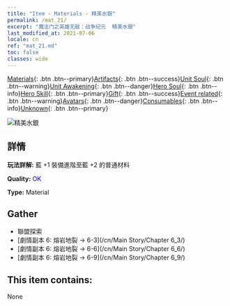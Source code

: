 ```yaml
---
title: "Item - Materials - 精美水銀"
permalink: /mat_21/
excerpt: "魔法门之英雄无敌：战争纪元  精美水銀"
last_modified_at: 2021-07-06
locale: cn
ref: "mat_21.md"
toc: false
classes: wide
---
```

 [Materials](/ItemsCN/){: .btn .btn--primary}[Artifacts](/ItemsCN/Artifacts/){: .btn .btn--success}[Unit Soul](/ItemsCN/UnitSoul/){: .btn .btn--warning}[Unit Awakening](/ItemsCN/UnitAwakening/){: .btn .btn--danger}[Hero Soul](/ItemsCN/HeroSoul/){: .btn .btn--info}[Hero Skill](/ItemsCN/HeroSkill/){: .btn .btn--primary}[Gift](/ItemsCN/Gift/){: .btn .btn--success}[Event related](/ItemsCN/Events/){: .btn .btn--warning}[Avatars](/ItemsCN/Avatars/){: .btn .btn--danger}[Consumables](/ItemsCN/Consumables/){: .btn .btn--info}[Unknown](/ItemsCN/Unknown/){: .btn .btn--primary}

 ![精美水銀](/images/t/i_cailiao_shuiyin1.png)

## 詳情
 **玩法詳解:** 藍 +1 裝備進階至藍 +2 的普通材料

 **Quality:** <span style="color: #0000CD">OK</span>

 **Type:** Material

## Gather

*    聯盟探索 
*    [劇情副本 6: 熔岩地裂 -> 6-3](/cn/Main Story/Chapter 6_3/) 
*    [劇情副本 6: 熔岩地裂 -> 6-6](/cn/Main Story/Chapter 6_6/) 
*    [劇情副本 6: 熔岩地裂 -> 6-9](/cn/Main Story/Chapter 6_9/) 

## This item contains:

  None

